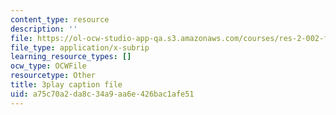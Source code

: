 ```yaml
---
content_type: resource
description: ''
file: https://ol-ocw-studio-app-qa.s3.amazonaws.com/courses/res-2-002-finite-element-procedures-for-solids-and-structures-spring-2010/a75c70a2da8c34a9aa6e426bac1afe51_TJh7KPABk6I.srt
file_type: application/x-subrip
learning_resource_types: []
ocw_type: OCWFile
resourcetype: Other
title: 3play caption file
uid: a75c70a2-da8c-34a9-aa6e-426bac1afe51
---
```

